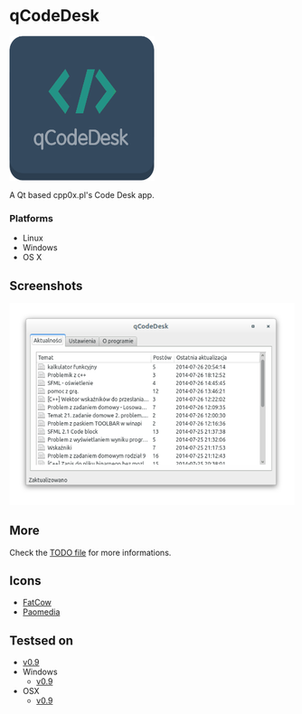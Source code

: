 # qCodeDesk
<img src="/res/qCodeDesk.png?raw=true" width="256" height="256" alt="qCodeDesk logo"/>

A Qt based cpp0x.pl's Code Desk app.
### Platforms
* Linux
* Windows
* OS X

## Screenshots
![Main Window](/screenshots/MainWindow.png?raw=true)
## More
Check the [TODO file](TODO.md) for more informations.
## Icons
* [FatCow](http://fatcow.com)
* [Paomedia](http://www.paomedia.com)

## Testsed on
  * [v0.9](https://github.com/MrPoxipol/qcodedesk/wiki/Tests-Linux-v0.9)
* Windows
  * [v0.9](https://github.com/MrPoxipol/qcodedesk/wiki/Tests-Windows-v0.9)
* OSX
  * [v0.9](https://github.com/MrPoxipol/qcodedesk/wiki/Tests-OSX-v0.9)
